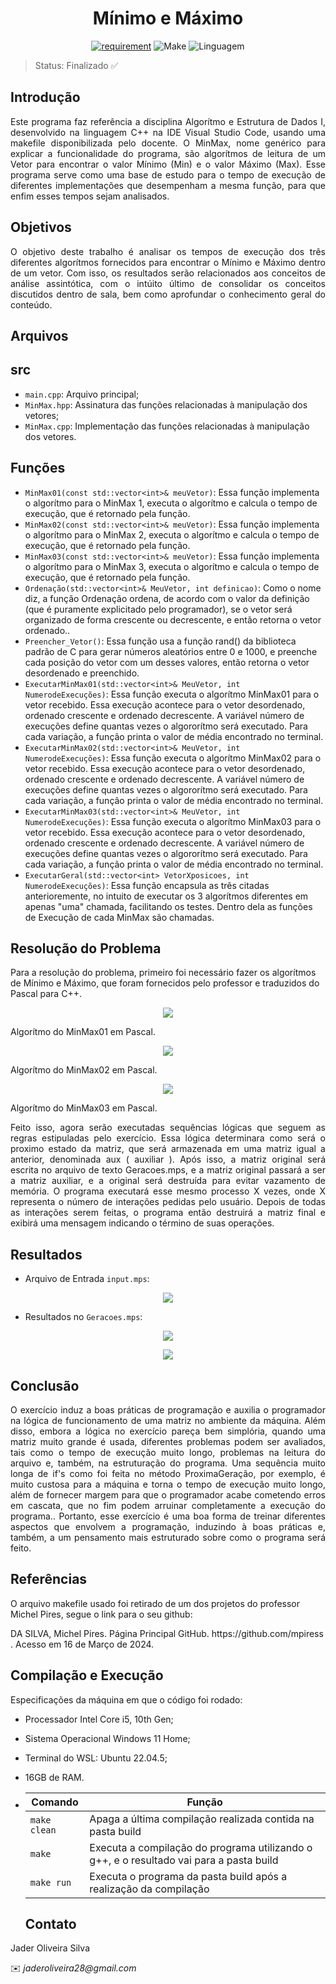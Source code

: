 <h1 align='center'>Mínimo e Máximo</h1>

<div align = "center" >

[![requirement](https://img.shields.io/badge/IDE-Visual%20Studio%20Code-informational)](https://code.visualstudio.com/docs/?dv=linux64_deb)
![Make](https://img.shields.io/badge/Compilacao-Make-orange)
![Linguagem](https://img.shields.io/badge/Linguagem-C%2B%2B-blue)
</div>

> Status: Finalizado ✅

## Introdução
<p align="justify">
Este programa faz referência a disciplina Algorítmo e Estrutura de Dados I, desenvolvido na linguagem C++ na IDE Visual Studio Code, usando uma makefile disponibilizada pelo docente. O MinMax, nome genérico para explicar a funcionalidade do programa, são algorítmos de leitura de um Vetor para encontrar o valor Mínimo (Min) e o valor Máximo (Max). Esse programa serve como uma base de estudo para o tempo de execução de diferentes implementações que desempenham a mesma função, para que enfim esses tempos sejam analisados.
</p>

## Objetivos

<p align='justify'>
O objetivo deste trabalho é analisar os tempos de execução dos três diferentes algorítmos fornecidos para encontrar o Mínimo e Máximo dentro de um vetor. Com isso, os resultados serão relacionados aos conceitos de análise assintótica, com o intúito último de consolidar os conceitos discutidos dentro de sala, bem como aprofundar o conhecimento geral do conteúdo.
</p>

## Arquivos

## src
- ``` main.cpp ```: Arquivo principal;
- ``` MinMax.hpp ```: Assinatura das funções relacionadas à manipulação dos vetores;
- ``` MinMax.cpp ```: Implementação das funções relacionadas à manipulação dos vetores.

## Funções
- ```MinMax01(const std::vector<int>& meuVetor)```: Essa função implementa o algorítmo para o MinMax 1, executa o algorítmo e calcula o tempo de execução, que é retornado pela função.
- ```MinMax02(const std::vector<int>& meuVetor)```: Essa função implementa o algorítmo para o MinMax 2, executa o algorítmo e calcula o tempo de execução, que é retornado pela função.
- ```MinMax03(const std::vector<int>& meuVetor)```: Essa função implementa o algorítmo para o MinMax 3, executa o algorítmo e calcula o tempo de execução, que é retornado pela função.
- ```Ordenação(std::vector<int>& MeuVetor, int definicao)```: Como o nome diz, a função Ordenação ordena, de acordo com o valor da definição (que é puramente explicitado pelo programador), se o vetor será organizado de forma crescente ou decrescente, e então retorna o vetor ordenado..
- ```Preencher_Vetor()```: Essa função usa a função rand() da biblioteca padrão de C para gerar números aleatórios entre 0 e 1000, e preenche cada posição do vetor com um desses valores, então retorna o vetor desordenado e preenchido.
- ```ExecutarMinMax01(std::vector<int>& MeuVetor, int NumerodeExecuções)```: Essa função executa o algorítmo MinMax01 para o vetor recebido. Essa execução acontece para o vetor desordenado, ordenado crescente e ordenado decrescente. A variável número de execuções define quantas vezes o algororítmo será executado. Para cada variação, a função printa o valor de média encontrado no terminal.
- ```ExecutarMinMax02(std::vector<int>& MeuVetor, int NumerodeExecuções)```: Essa função executa o algorítmo MinMax02 para o vetor recebido. Essa execução acontece para o vetor desordenado, ordenado crescente e ordenado decrescente. A variável número de execuções define quantas vezes o algororítmo será executado. Para cada variação, a função printa o valor de média encontrado no terminal.
- ```ExecutarMinMax03(std::vector<int>& MeuVetor, int NumerodeExecuções)```: Essa função executa o algorítmo MinMax03 para o vetor recebido. Essa execução acontece para o vetor desordenado, ordenado crescente e ordenado decrescente. A variável número de execuções define quantas vezes o algororítmo será executado. Para cada variação, a função printa o valor de média encontrado no terminal.
-  ```ExecutarGeral(std::vector<int> VetorXposicoes, int NumerodeExecuções)```: Essa função encapsula as três citadas anterioremente, no intuito de executar os 3 algorítmos diferentes em apenas "uma" chamada, facilitando os testes. Dentro dela as funções de Execução de cada MinMax são chamadas. 

## Resolução do Problema
<p aligh='justify'>
Para a resolução do problema, primeiro foi necessário fazer os algorítmos de Mínimo e Máximo, que foram fornecidos pelo professor e traduzidos do Pascal para C++.

 <p align="center"><img src="imgs/MinMax01.png"></p>
 Algorítmo do MinMax01 em Pascal.
 <p align="center"><img src="imgs/MinMax02.png"></p>
 Algorítmo do MinMax02 em Pascal.
 <p align="center"><img src="imgs/MinMax03.png"></p>
 Algorítmo do MinMax03 em Pascal.
</p>

<p align='justify'> 
Feito isso, agora serão executadas sequências lógicas que seguem as regras estipuladas pelo exercício. Essa lógica determinara como será o proximo estado da matriz, que será armazenada em uma matriz igual a anterior, denominada aux ( auxiliar ). Após isso, a matriz original será escrita no arquivo de texto Geracoes.mps, e a matriz original passará a ser a matriz auxiliar, e a original será destruída para evitar vazamento de memória. O programa executará esse mesmo processo X vezes, onde X representa o número de interações pedidas pelo usuário. Depois de todas as interações serem feitas, o programa então destruirá a matriz final e exibirá uma mensagem indicando o término de suas operações.
</p>

## Resultados
- Arquivo de Entrada ``` input.mps ```:
<p align="center"><img src="imgs/Input2.png"></p>

- Resultados no ``` Geracoes.mps ```:
<p align="center"><img src="imgs/Geracoes1.png"></p>
<p align="center"><img src="imgs/Geracoes2.png"></p>

## Conclusão
<p align="justify">
O exercício induz a boas práticas de programação e auxilia o programador na lógica de funcionamento de uma matriz no ambiente da máquina. Além disso, embora a lógica no exercício pareça bem simplória, quando uma matriz muito grande é usada, diferentes problemas podem ser avaliados, tais como o tempo de execução muito longo, problemas na leitura do arquivo e, também, na estruturação do programa. Uma sequência muito longa de if's como foi feita no método ProximaGeração, por exemplo, é muito custosa para a máquina e torna o tempo de execução muito longo, além de fornecer margem para que o programador acabe cometendo erros em cascata, que no fim podem arruinar completamente a execução do programa.. Portanto, esse exercício é uma boa forma de treinar diferentes aspectos que envolvem a programação, induzindo à boas práticas e, também, a um pensamento mais estruturado sobre como o programa será feito.
</p>

## Referências
O arquivo makefile usado foi retirado de um dos projetos do professor Michel Pires, segue o link para o seu github:
<p>
DA SILVA, Michel Pires. Página Principal GitHub. <a> https://github.com/mpiress </a>. Acesso em 16 de Março de 2024.
</p>

## Compilação e Execução

 Especificações da máquina em que o código foi rodado:
  * Processador Intel Core i5, 10th Gen;
  * Sistema Operacional Windows 11 Home;
  * Terminal do WSL: Ubuntu 22.04.5;
  * 16GB de RAM.
* | Comando                |  Função                                                                                           |                     
  | -----------------------| ------------------------------------------------------------------------------------------------- |
  |  `make clean`          | Apaga a última compilação realizada contida na pasta build                                        |
  |  `make`                | Executa a compilação do programa utilizando o g++, e o resultado vai para a pasta build           |
  |  `make run`            | Executa o programa da pasta build após a realização da compilação                                 |

  ## Contato
<p align='justify'> Jader Oliveira Silva </p>
✉️ <i>jaderoliveira28@gmail.com</i>

  
